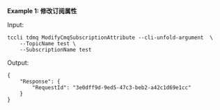 **Example 1: 修改订阅属性**



Input: 

```
tccli tdmq ModifyCmqSubscriptionAttribute --cli-unfold-argument  \
    --TopicName test \
    --SubscriptionName test
```

Output: 
```
{
    "Response": {
        "RequestId": "3e0dff9d-9ed5-47c3-beb2-a42c1d69e1cc"
    }
}
```

